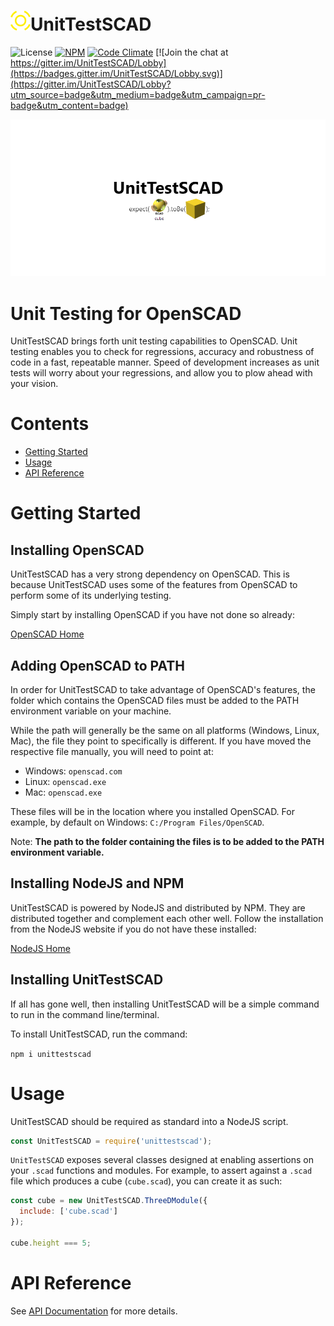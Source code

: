 # ![UnitTestSCAD Logo](assets/UnitTestSCAD-32.png)UnitTestSCAD

![License](https://img.shields.io/npm/l/unittestscad.svg) [![NPM](https://img.shields.io/npm/v/unittestscad.svg)](https://www.npmjs.com/package/unittestscad) [![Code Climate](https://img.shields.io/codeclimate/github/HopefulLlama/UnitTestSCAD.svg)](https://codeclimate.com/github/HopefulLlama/UnitTestSCAD) [![Join the chat at https://gitter.im/UnitTestSCAD/Lobby](https://badges.gitter.im/UnitTestSCAD/Lobby.svg)](https://gitter.im/UnitTestSCAD/Lobby?utm_source=badge&utm_medium=badge&utm_campaign=pr-badge&utm_content=badge)

![UnitTestSCAD: expect(cube.scad).toBe(cube);](assets/banner.png)

# Unit Testing for OpenSCAD

UnitTestSCAD brings forth unit testing capabilities to OpenSCAD. Unit testing enables you to check for regressions, accuracy and robustness of code in a fast, repeatable manner. Speed of development increases as unit tests will worry about your regressions, and allow you to plow ahead with your vision.

# Contents
- [Getting Started](#getting-started)
- [Usage](#usage)
- [API Reference](#api-reference)

# Getting Started
## Installing OpenSCAD
UnitTestSCAD has a very strong dependency on OpenSCAD. This is because UnitTestSCAD uses some of the features from OpenSCAD to perform some of its underlying testing.

Simply start by installing OpenSCAD if you have not done so already:

[OpenSCAD Home](http://www.openscad.org/)

## Adding OpenSCAD to PATH
In order for UnitTestSCAD to take advantage of OpenSCAD's features, the folder which contains the OpenSCAD files must be added to the PATH environment variable on your machine.

While the path will generally be the same on all platforms (Windows, Linux, Mac), the file they point to specifically is different. If you have moved the respective file manually, you will need to point at:
- Windows: `openscad.com`
- Linux: `openscad.exe`
- Mac: `openscad.exe`

These files will be in the location where you installed OpenSCAD. For example, by default on Windows: `C:/Program Files/OpenSCAD`.

Note: **The path to the folder containing the files is to be added to the PATH environment variable.**

## Installing NodeJS and NPM
UnitTestSCAD is powered by NodeJS and distributed by NPM. They are distributed together and complement each other well.
Follow the installation from the NodeJS website if you do not have these installed:

[NodeJS Home](https://nodejs.org/en/)

## Installing UnitTestSCAD
If all has gone well, then installing UnitTestSCAD will be a simple command to run in the command line/terminal.

To install UnitTestSCAD, run the command:

`npm i unittestscad`

# Usage
UnitTestSCAD should be required as standard into a NodeJS script.

```javascript
const UnitTestSCAD = require('unittestscad');
```

`UnitTestSCAD` exposes several classes designed at enabling assertions on your `.scad` functions and modules. For example, to assert against a `.scad` file which produces a cube (`cube.scad`), you can create it as such:

```javascript
const cube = new UnitTestSCAD.ThreeDModule({
  include: ['cube.scad']
});

cube.height === 5;
```

# API Reference
See [API Documentation](https://hopefulllama.github.io/UnitTestSCAD/) for more details.
